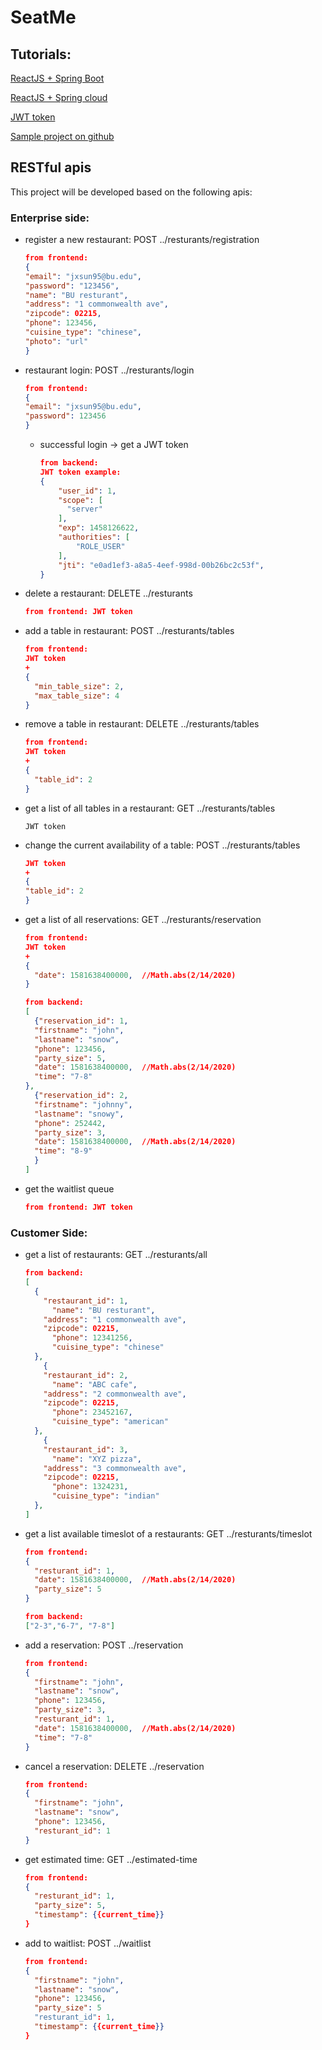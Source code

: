 # SeatMe

## Tutorials: 
[ReactJS + Spring Boot](https://developer.okta.com/blog/2018/07/19/simple-crud-react-and-spring-boot#add-a-jpa-domain-model)

[ReactJS + Spring cloud](https://spring.io/guides/tutorials/react-and-spring-data-rest)

[JWT token](https://jwt.io/)

[Sample project on github](https://github.com/sqshq/piggymetrics)

## RESTful apis

This project will be developed based on the following apis: 

### Enterprise side: 

* register a new restaurant: POST ../resturants/registration 
  ```json
  from frontend:
  {
  "email": "jxsun95@bu.edu",
  "password": "123456",
  "name": "BU resturant",
  "address": "1 commonwealth ave",
  "zipcode": 02215,
  "phone": 123456,
  "cuisine_type": "chinese",
  "photo": "url"
  }
  ```

* restaurant login: POST ../resturants/login 

  ```json
  from frontend:
  {
  "email": "jxsun95@bu.edu",
  "password": 123456
  }
  ```

  * successful login -> get a JWT token

    ```json
    from backend:
    JWT token example:
    {
        "user_id": 1,
        "scope": [
          "server"
        ],
        "exp": 1458126622,
        "authorities": [
            "ROLE_USER"
        ],
        "jti": "e0ad1ef3-a8a5-4eef-998d-00b26bc2c53f",
    }
    ```

* delete a restaurant: DELETE ../resturants

  ```json
  from frontend: JWT token
  ```

* add a table in restaurant:   POST ../resturants/tables

  ```json
  from frontend:
  JWT token 
  +
  {
    "min_table_size": 2,
    "max_table_size": 4
  }
  ```

* remove a table in restaurant:  DELETE ../resturants/tables

  ```json
  from frontend: 
  JWT token 
  +
  {
    "table_id": 2
  }
  ```

* get a list of all tables in a restaurant: GET ../resturants/tables

  ```
  JWT token
  ```

* change the current availability of a table: POST ../resturants/tables

  ```json
  JWT token 
  +
  {
  "table_id": 2
  }
  ```

* get a list of all reservations: GET ../resturants/reservation

  ```json
  from frontend:
  JWT token
  +
  {
    "date": 1581638400000,  //Math.abs(2/14/2020)
  }
  ```

  ```json
  from backend:
  [
    {"reservation_id": 1,
    "firstname": "john",
    "lastname": "snow",
    "phone": 123456,
    "party_size": 5,
    "date": 1581638400000,	//Math.abs(2/14/2020)
    "time": "7-8"
  },
    {"reservation_id": 2,
    "firstname": "johnny",
    "lastname": "snowy",
    "phone": 252442,
    "party_size": 3,
    "date": 1581638400000,	//Math.abs(2/14/2020)
    "time": "8-9"
    }
  ]
  ```

* get the waitlist queue

  ```json
  from frontend: JWT token
  ```

  

### Customer Side:

* get a list of restaurants:  GET ../resturants/all

  ```json
  from backend:
  [
    {
      "restaurant_id": 1,
  		"name": "BU resturant",
      "address": "1 commonwealth ave",
      "zipcode": 02215,
  		"phone": 12341256,
  		"cuisine_type": "chinese"
    },
      {
      "restaurant_id": 2,
  		"name": "ABC cafe",
      "address": "2 commonwealth ave",
      "zipcode": 02215,
  		"phone": 23452167,
  		"cuisine_type": "american"
    },
      {
      "restaurant_id": 3,
  		"name": "XYZ pizza",
      "address": "3 commonwealth ave",
      "zipcode": 02215,
  		"phone": 1324231,
  		"cuisine_type": "indian"
    },
  ]
  ```

* get a list available timeslot of a restaurants: GET ../resturants/timeslot

  ```json
  from frontend: 
  {
    "resturant_id": 1,
    "date": 1581638400000,	//Math.abs(2/14/2020)
    "party_size": 5
  }
  ```

  ```json
  from backend:
  ["2-3","6-7", "7-8"]
  ```

* add a reservation: POST ../reservation

  ```json
  from frontend:
  {
    "firstname": "john",
    "lastname": "snow",
    "phone": 123456,
    "party_size": 3,
    "resturant_id": 1,
    "date": 1581638400000,	//Math.abs(2/14/2020)
    "time": "7-8"
  }
  ```

* cancel a reservation:  DELETE ../reservation

  ```json
  from frontend:
  {
    "firstname": "john",
    "lastname": "snow",
    "phone": 123456,
    "resturant_id": 1
  }
  ```

* get estimated time: GET ../estimated-time

  ```json
  from frontend:
  {
    "resturant_id": 1,
    "party_size": 5,
    "timestamp": {{current_time}}
  }
  ```

* add to waitlist: POST ../waitlist

  ```json
  from frontend:
  {
    "firstname": "john",
    "lastname": "snow",
    "phone": 123456,
    "party_size": 5
    "resturant_id": 1,
    "timestamp": {{current_time}}
  }
  ```

  

